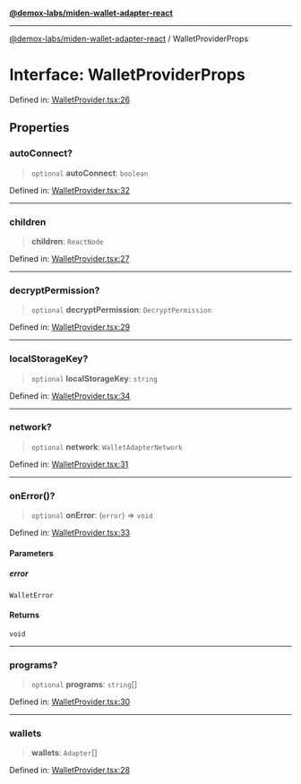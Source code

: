 [**@demox-labs/miden-wallet-adapter-react**](../README.md)

***

[@demox-labs/miden-wallet-adapter-react](../globals.md) / WalletProviderProps

# Interface: WalletProviderProps

Defined in: [WalletProvider.tsx:26](https://github.com/demox-labs/miden-wallet-adapter/blob/1ef8b04773cb8b7272bbf6a4eb810ab074d47de8/packages/core/react/WalletProvider.tsx#L26)

## Properties

### autoConnect?

> `optional` **autoConnect**: `boolean`

Defined in: [WalletProvider.tsx:32](https://github.com/demox-labs/miden-wallet-adapter/blob/1ef8b04773cb8b7272bbf6a4eb810ab074d47de8/packages/core/react/WalletProvider.tsx#L32)

***

### children

> **children**: `ReactNode`

Defined in: [WalletProvider.tsx:27](https://github.com/demox-labs/miden-wallet-adapter/blob/1ef8b04773cb8b7272bbf6a4eb810ab074d47de8/packages/core/react/WalletProvider.tsx#L27)

***

### decryptPermission?

> `optional` **decryptPermission**: `DecryptPermission`

Defined in: [WalletProvider.tsx:29](https://github.com/demox-labs/miden-wallet-adapter/blob/1ef8b04773cb8b7272bbf6a4eb810ab074d47de8/packages/core/react/WalletProvider.tsx#L29)

***

### localStorageKey?

> `optional` **localStorageKey**: `string`

Defined in: [WalletProvider.tsx:34](https://github.com/demox-labs/miden-wallet-adapter/blob/1ef8b04773cb8b7272bbf6a4eb810ab074d47de8/packages/core/react/WalletProvider.tsx#L34)

***

### network?

> `optional` **network**: `WalletAdapterNetwork`

Defined in: [WalletProvider.tsx:31](https://github.com/demox-labs/miden-wallet-adapter/blob/1ef8b04773cb8b7272bbf6a4eb810ab074d47de8/packages/core/react/WalletProvider.tsx#L31)

***

### onError()?

> `optional` **onError**: (`error`) => `void`

Defined in: [WalletProvider.tsx:33](https://github.com/demox-labs/miden-wallet-adapter/blob/1ef8b04773cb8b7272bbf6a4eb810ab074d47de8/packages/core/react/WalletProvider.tsx#L33)

#### Parameters

##### error

`WalletError`

#### Returns

`void`

***

### programs?

> `optional` **programs**: `string`[]

Defined in: [WalletProvider.tsx:30](https://github.com/demox-labs/miden-wallet-adapter/blob/1ef8b04773cb8b7272bbf6a4eb810ab074d47de8/packages/core/react/WalletProvider.tsx#L30)

***

### wallets

> **wallets**: `Adapter`[]

Defined in: [WalletProvider.tsx:28](https://github.com/demox-labs/miden-wallet-adapter/blob/1ef8b04773cb8b7272bbf6a4eb810ab074d47de8/packages/core/react/WalletProvider.tsx#L28)

